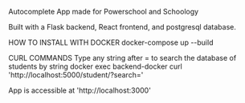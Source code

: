 Autocomplete App made for Powerschool and Schoology

Built with a Flask backend, React frontend, and postgresql database.

HOW TO INSTALL WITH DOCKER
docker-compose up --build

CURL COMMANDS
Type any string after = to search the database of students by string
docker exec backend-docker curl 'http://localhost:5000/student/?search='

App is accessible at
'http://localhost:3000'
